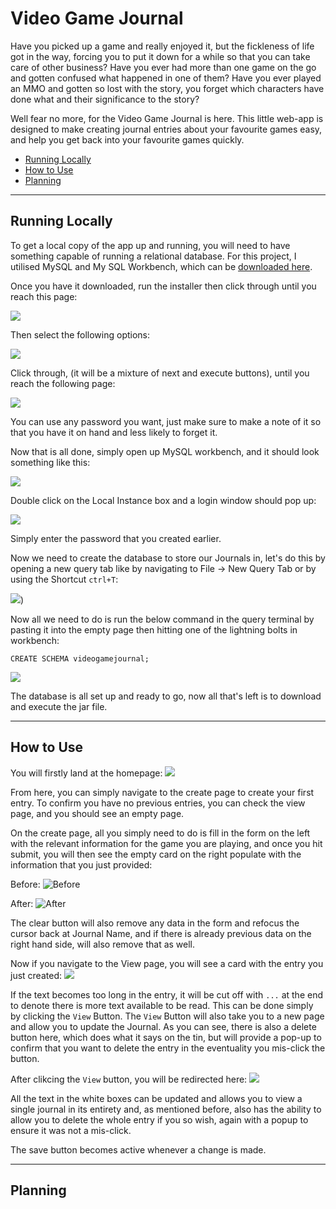 # Video Game Journal
Have you picked up a game and really enjoyed it, but the fickleness of life got in the way, forcing you to put it 
down for a while so that you can take care of other business? Have you ever had more than one game on the go and gotten 
confused what happened in one of them? Have you ever played an MMO and gotten so lost with the story, you forget which
characters have done what and their significance to the story?

Well fear no more, for the Video Game Journal is here. This little web-app is designed to make creating journal
entries about your favourite games easy, and help you get back into your favourite games quickly.

- [Running Locally](#running-locally)
- [How to Use](#how-to-use)
- [Planning](#planning)

-------------------
## Running Locally
To get a local copy of the app up and running, you will need to have something capable of running a relational 
database.
For this project, I utilised MySQL and My SQL Workbench, which can be
[downloaded here](https://dev.mysql.com/downloads/windows/installer/8.0.html).

Once you have it downloaded, run the installer then click through until you reach this page:

![](https://i.imgur.com/oBVeGJp.png)

Then select the following options:

![](https://i.imgur.com/qbdQ7M3.png)

Click through, (it will be a mixture of next and execute buttons), until you reach the following page:

![](https://i.imgur.com/qLhP6Gm.png) 

You can use any password you want, just make sure to make a note of it so that you have it on hand and less likely 
to forget it.

Now that is all done, simply open up MySQL workbench, and it should look something like this:

![](https://imgur.com/XXc1YAs.png)

Double click on the Local Instance box and a login window should pop up:

![](https://i.imgur.com/HLAY0aX.png)

Simply enter the password that you created earlier.

Now we need to create the database to store our Journals in, let's do this by opening a new query tab like by 
navigating to File -> New Query Tab or by using the Shortcut `ctrl+T`:

![](https://i.imgur.com/5ikOGeF.png))

Now all we need to do is run the below command in the query terminal by pasting it into the empty page then hitting 
one of the lightning bolts in workbench: 
```
CREATE SCHEMA videogamejournal;
```
![](https://i.imgur.com/0NDAsRd.png)

The database is all set up and ready to go, now all that's left is to download and execute the jar file.

-------------------

## How to Use
You will firstly land at the homepage:
![](https://i.imgur.com/OI1KWqR.png)

From here, you can simply navigate to the create page to create your first entry. To confirm you have no previous
entries, you can check the view page, and you should see an empty page.

On the create page, all you simply need to do is fill in the form on the left with the relevant information for the
game you are playing, and once you hit submit, you will then see the empty card on the right populate with the
information that you just provided:

Before:
![Before](https://i.imgur.com/xWdUV9o.png)

After:
![After](https://i.imgur.com/eutcdZJ.png)

The clear button will also remove any data in the form and refocus the cursor back at Journal Name, and if there is
already previous data on the right hand side, will also remove that as well.

Now if you navigate to the View page, you will see a card with the entry you just created:
![](https://i.imgur.com/bp86OQi.png)

If the text becomes too long in the entry, it will be cut off with `...` at the end to denote there is more text
available to be read. This can be done simply by clicking the `View` Button.
The `View` Button will also take you to a new page and allow you to update the Journal. As you can see, there is
also a delete button here, which does what it says on the tin, but will provide a pop-up to confirm that you want to
delete the entry in the eventuality you mis-click the button.

After clikcing the `View` button, you will be redirected here:
![](https://i.imgur.com/k3Qy6pX.png)

All the text in the white boxes can be updated and allows you to view a single journal in its entirety and, as
mentioned before, also has the ability to allow you to delete the whole entry if you so wish, again with a popup to
ensure it was not a mis-click.

The save button becomes active whenever a change is made.

-------------------
## Planning